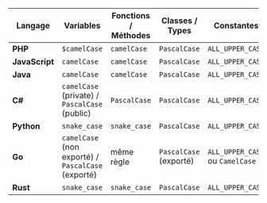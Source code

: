 | Langage        | Variables                                          | Fonctions / Méthodes | Classes / Types        | Constantes                      |
| -------------- | -------------------------------------------------- | -------------------- | ---------------------- | ------------------------------- |
| **PHP**        | `$camelCase`                                       | `camelCase`          | `PascalCase`           | `ALL_UPPER_CASE`                |
| **JavaScript** | `camelCase`                                        | `camelCase`          | `PascalCase`           | `ALL_UPPER_CASE`                |
| **Java**       | `camelCase`                                        | `camelCase`          | `PascalCase`           | `ALL_UPPER_CASE`                |
| **C#**         | `camelCase` (private) / `PascalCase` (public)      | `PascalCase`         | `PascalCase`           | `ALL_UPPER_CASE`                |
| **Python**     | `snake_case`                                       | `snake_case`         | `PascalCase`           | `ALL_UPPER_CASE`                |
| **Go**         | `camelCase` (non exporté) / `PascalCase` (exporté) | même règle           | `PascalCase` (exporté) | `ALL_UPPER_CASE` ou `CamelCase` |
| **Rust**       | `snake_case`                                       | `snake_case`         | `PascalCase`           | `ALL_UPPER_CASE`                |
